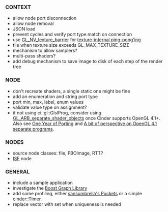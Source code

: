 
### CONTEXT
- allow node port disconnection
- allow node removal
- JSON load
- prevent cycles and verify port type match on connection
- use [GL_NV_texture_barrier](http://www.opengl.org/registry/specs/NV/texture_barrier.txt) for [texture-internal ping-pong'ing](https://www.opengl.org/discussion_boards/showthread.php/173265-GL_NV_texture_barrier-on-ATI?p=1214070&viewfull=1#post1214070)
- tile when texture size exceeds GL_MAX_TEXTURE_SIZE
- mechanism to allow samplers?
- multi-pass shaders?
- add debug mechanism to save image to disk of each step of the render tree

### NODE
- don't recreate shaders, a single static one might be fine
- add an enumeration and string port type
- port min, max, label, enum values
- validate value type on assignment?
- if not using ci::gl::GlslProg, consider using [GL_ARB_separate_shader_objects](http://www.opengl.org/registry/specs/ARB/separate_shader_objects.txt) once Cinder supports OpenGL 4.1+. Also see [One Year of Porting](http://www.slideshare.net/slideshow/embed_code/34431339?rel=0#) and [A bit of perspective on OpenGL 4.1 separate programs](http://www.g-truc.net/post-0348.html).

### NODES
- source node classes: file, FBOImage, RTT?
- [ISF](http://vdmx.vidvox.net/blog/isf) node

### GENERAL
- include a sample application
- investigate the [Boost Graph Library](http://www.boost.org/doc/libs/1_55_0/libs/graph/doc/index.html)
- add some profiling, either [sansumbrella's Pockets](https://github.com/sansumbrella/Pockets/blob/dev/src/pockets/Profiling.h) or a simple cinder::Timer.
- replace vector with set when uniqueness is needed
